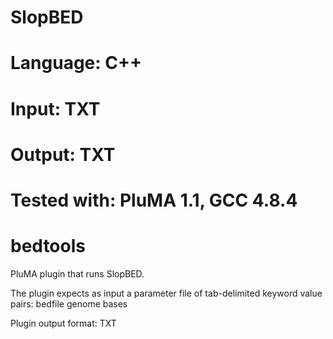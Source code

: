 # SlopBED
# Language: C++
# Input: TXT
# Output: TXT
# Tested with: PluMA 1.1, GCC 4.8.4
# bedtools

PluMA plugin that runs SlopBED.

The plugin expects as input a parameter file of tab-delimited keyword value pairs: 
bedfile
genome
bases

Plugin output format: TXT
